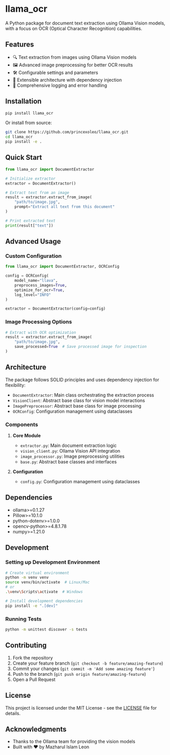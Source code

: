 # llama_ocr

A Python package for document text extraction using Ollama Vision models, with a focus on OCR (Optical Character Recognition) capabilities.

## Features

- 🔍 Text extraction from images using Ollama Vision models
- 🖼️ Advanced image preprocessing for better OCR results
- 🛠️ Configurable settings and parameters
- 🔧 Extensible architecture with dependency injection
- 📝 Comprehensive logging and error handling

## Installation

```bash
pip install llama_ocr
```

Or install from source:

```bash
git clone https://github.com/princexoleo/llama_ocr.git
cd llama_ocr
pip install -e .
```

## Quick Start

```python
from llama_ocr import DocumentExtractor

# Initialize extractor
extractor = DocumentExtractor()

# Extract text from an image
result = extractor.extract_from_image(
    "path/to/image.jpg",
    prompt="Extract all text from this document"
)

# Print extracted text
print(result["text"])
```

## Advanced Usage

### Custom Configuration

```python
from llama_ocr import DocumentExtractor, OCRConfig

config = OCRConfig(
    model_name="llava",
    preprocess_images=True,
    optimize_for_ocr=True,
    log_level="INFO"
)

extractor = DocumentExtractor(config=config)
```

### Image Processing Options

```python
# Extract with OCR optimization
result = extractor.extract_from_image(
    "path/to/image.jpg",
    save_processed=True  # Save processed image for inspection
)
```

## Architecture

The package follows SOLID principles and uses dependency injection for flexibility:

- `DocumentExtractor`: Main class orchestrating the extraction process
- `VisionClient`: Abstract base class for vision model interactions
- `ImagePreprocessor`: Abstract base class for image processing
- `OCRConfig`: Configuration management using dataclasses

### Components

1. **Core Module**
   - `extractor.py`: Main document extraction logic
   - `vision_client.py`: Ollama Vision API integration
   - `image_processor.py`: Image preprocessing utilities
   - `base.py`: Abstract base classes and interfaces

2. **Configuration**
   - `config.py`: Configuration management using dataclasses

## Dependencies

- ollama>=0.1.27
- Pillow>=10.1.0
- python-dotenv>=1.0.0
- opencv-python>=4.8.1.78
- numpy>=1.21.0

## Development

### Setting up Development Environment

```bash
# Create virtual environment
python -m venv venv
source venv/bin/activate  # Linux/Mac
# or
.\venv\Scripts\activate  # Windows

# Install development dependencies
pip install -e ".[dev]"
```

### Running Tests

```bash
python -m unittest discover -s tests
```

## Contributing

1. Fork the repository
2. Create your feature branch (`git checkout -b feature/amazing-feature`)
3. Commit your changes (`git commit -m 'Add some amazing feature'`)
4. Push to the branch (`git push origin feature/amazing-feature`)
5. Open a Pull Request

## License

This project is licensed under the MIT License - see the [LICENSE](LICENSE) file for details.

## Acknowledgments

- Thanks to the Ollama team for providing the vision models
- Built with ❤️ by Mazharul Islam Leon
